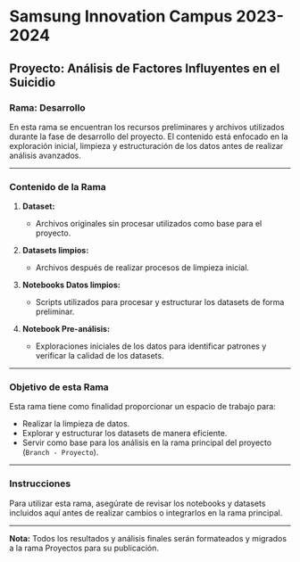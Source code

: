 # Samsung Innovation Campus 2023-2024  
## Proyecto: Análisis de Factores Influyentes en el Suicidio  

### Rama: Desarrollo  

En esta rama se encuentran los recursos preliminares y archivos utilizados durante la fase de desarrollo del proyecto. El contenido está enfocado en la exploración inicial, limpieza y estructuración de los datos antes de realizar análisis avanzados.  

---

### Contenido de la Rama  

1. **Dataset:**  
   - Archivos originales sin procesar utilizados como base para el proyecto.  

2. **Datasets limpios:**  
   - Archivos después de realizar procesos de limpieza inicial.  

3. **Notebooks Datos limpios:**  
   - Scripts utilizados para procesar y estructurar los datasets de forma preliminar.  

4. **Notebook Pre-análisis:**  
   - Exploraciones iniciales de los datos para identificar patrones y verificar la calidad de los datasets.  

---

### Objetivo de esta Rama  
Esta rama tiene como finalidad proporcionar un espacio de trabajo para:  
- Realizar la limpieza de datos.  
- Explorar y estructurar los datasets de manera eficiente.  
- Servir como base para los análisis en la rama principal del proyecto (`Branch - Proyecto`).  

---

### Instrucciones  
Para utilizar esta rama, asegúrate de revisar los notebooks y datasets incluidos aquí antes de realizar cambios o integrarlos en la rama principal.  

---

**Nota:** Todos los resultados y análisis finales serán formateados y migrados a la rama Proyectos para su publicación.  

